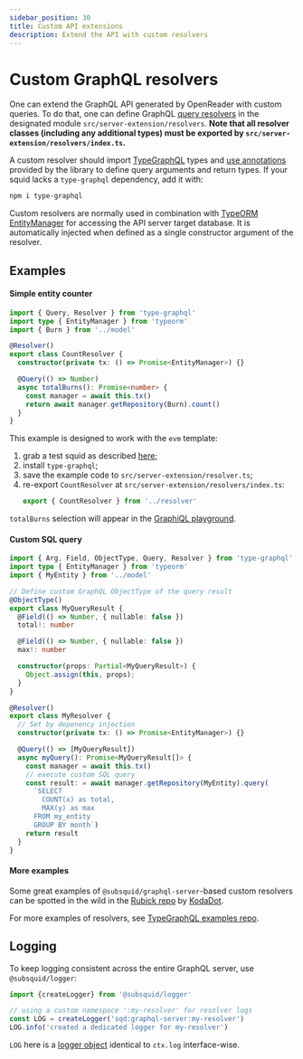 ```yaml
---
sidebar_position: 30
title: Custom API extensions
description: Extend the API with custom resolvers
---
```


# Custom GraphQL resolvers

One can extend the GraphQL API generated by OpenReader with custom queries. To do that, one can define GraphQL [query resolvers](https://www.apollographql.com/docs/apollo-server/data/resolvers/) in the designated module `src/server-extension/resolvers`. **Note that all resolver classes (including any additional types) must be exported by `src/server-extension/resolvers/index.ts`.**

A custom resolver should import [TypeGraphQL](https://typegraphql.com) types and [use annotations](https://typegraphql.com/docs/resolvers.html) provided by the library to define query arguments and return types. If your squid lacks a `type-graphql` dependency, add it with:
```bash
npm i type-graphql
```

Custom resolvers are normally used in combination with [TypeORM EntityManager](https://typeorm.io/entity-manager-api) for accessing the API server target database. It is automatically injected when defined as a single constructor argument of the resolver.

## Examples

#### Simple entity counter

```typescript
import { Query, Resolver } from 'type-graphql'
import type { EntityManager } from 'typeorm'
import { Burn } from '../model'

@Resolver()
export class CountResolver {
  constructor(private tx: () => Promise<EntityManager>) {}

  @Query(() => Number)
  async totalBurns(): Promise<number> {
    const manager = await this.tx()
    return await manager.getRepository(Burn).count()
  }
}
```

This example is designed to work with the `evm` template:
1. grab a test squid as described [here](/quickstart/quickstart-ethereum/);
2. install `type-graphql`;
3. save the example code to `src/server-extension/resolver.ts`;
4. re-export `CountResolver` at `src/server-extension/resolvers/index.ts`:
   ```ts
   export { CountResolver } from '../resolver'
   ```

`totalBurns` selection will appear in the [GraphiQL playground](http://localhost:4350/graphql).

#### Custom SQL query

```typescript
import { Arg, Field, ObjectType, Query, Resolver } from 'type-graphql'
import type { EntityManager } from 'typeorm'
import { MyEntity } from '../model'

// Define custom GraphQL ObjectType of the query result
@ObjectType()
export class MyQueryResult {
  @Field(() => Number, { nullable: false })
  total!: number

  @Field(() => Number, { nullable: false })
  max!: number

  constructor(props: Partial<MyQueryResult>) {
    Object.assign(this, props);
  }
}

@Resolver()
export class MyResolver {
  // Set by depenency injection
  constructor(private tx: () => Promise<EntityManager>) {}

  @Query(() => [MyQueryResult])
  async myQuery(): Promise<MyQueryResult[]> {
    const manager = await this.tx()
    // execute custom SQL query
    const result: = await manager.getRepository(MyEntity).query(
      `SELECT 
        COUNT(x) as total, 
        MAX(y) as max
      FROM my_entity 
      GROUP BY month`)
    return result
  }
}
```

#### More examples

Some great examples of `@subsquid/graphql-server`-based custom resolvers can be spotted in the wild in the [Rubick repo](https://github.com/kodadot/rubick/tree/main/src/server-extension/resolvers) by [KodaDot](https://github.com/kodadot).

For more examples of resolvers, see [TypeGraphQL examples repo](https://github.com/MichalLytek/type-graphql/tree/master/examples).

## Logging

To keep logging consistent across the entire GraphQL server, use `@subsquid/logger`:

```ts
import {createLogger} from '@subsquid/logger'

// using a custom namespace ':my-resolver' for resolver logs
const LOG = createLogger('sqd:graphql-server:my-resolver')
LOG.info('created a dedicated logger for my-resolver')
```

`LOG` here is a [logger object](/basics/logging) identical to `ctx.log` interface-wise.
